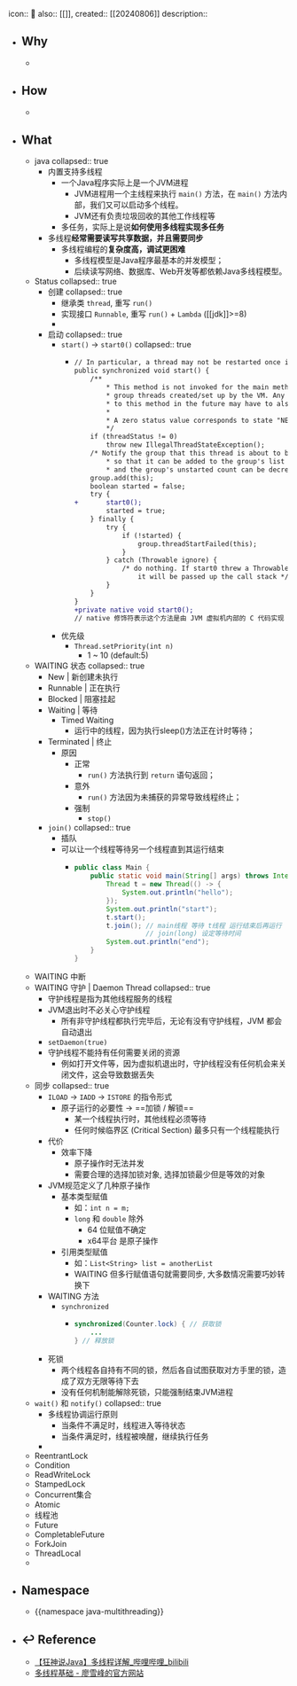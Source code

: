 icon:: 📄
also:: [[]], 
created:: [[20240806]]
description::

- ## Why
  -
- ## How
  -
- ## What
  - java
    collapsed:: true
    - 内置支持多线程
      - 一个Java程序实际上是一个JVM进程
        - JVM进程用一个主线程来执行 `main()` 方法，在 `main()` 方法内部，我们又可以启动多个线程。
        - JVM还有负责垃圾回收的其他工作线程等
      - 多任务，实际上是说**如何使用多线程实现多任务**
    - 多线程**经常需要读写共享数据，并且需要同步**
      - 多线程编程的**复杂度高，调试更困难**
        - 多线程模型是Java程序最基本的并发模型；
        - 后续读写网络、数据库、Web开发等都依赖Java多线程模型。
  - Status
    collapsed:: true
    - 创建
      collapsed:: true
      - 继承类 `thread`, 重写 `run()`
      - 实现接口 `Runnable`, 重写 `run()` + `Lambda` ([[jdk]]>=8)
      -
    - 启动
      collapsed:: true
      - `start()` -> `start0()`
        collapsed:: true
        - ```diff
          // In particular, a thread may not be restarted once it has completed execution.
          public synchronized void start() {
              /**
                  * This method is not invoked for the main method thread or "system"
                  * group threads created/set up by the VM. Any new functionality added
                  * to this method in the future may have to also be added to the VM.
                  *
                  * A zero status value corresponds to state "NEW".
                  */
              if (threadStatus != 0)
                  throw new IllegalThreadStateException();
              /* Notify the group that this thread is about to be started
                  * so that it can be added to the group's list of threads
                  * and the group's unstarted count can be decremented. */
              group.add(this);
              boolean started = false;
              try {
          +       start0();
                  started = true;
              } finally {
                  try {
                      if (!started) {
                          group.threadStartFailed(this);
                      }
                  } catch (Throwable ignore) {
                      /* do nothing. If start0 threw a Throwable then
                          it will be passed up the call stack */
                  }
              }
          }
          +private native void start0();
          // native 修饰符表示这个方法是由 JVM 虚拟机内部的 C 代码实现
          ```
      - 优先级
        - `Thread.setPriority(int n)`
          - 1 ~ 10 (default:5)
  - WAITING 状态
    collapsed:: true
    - New | 新创建未执行
    - Runnable | 正在执行
    - Blocked | 阻塞挂起
    - Waiting | 等待
      - Timed Waiting
        - 运行中的线程，因为执行sleep()方法正在计时等待；
    - Terminated | 终止
      - 原因
        - 正常
          - `run()` 方法执行到 `return` 语句返回；
        - 意外
          - `run()` 方法因为未捕获的异常导致线程终止；
        - 强制
          - `stop()`
    - `join()`
      collapsed:: true
      - 插队
      - 可以让一个线程等待另一个线程直到其运行结束
        - ```java
          public class Main {
              public static void main(String[] args) throws InterruptedException {
                  Thread t = new Thread(() -> {
                      System.out.println("hello");
                  });
                  System.out.println("start");
                  t.start();
                  t.join(); // main线程 等待 t线程 运行结束后再运行
                            // join(long) 设定等待时间
                  System.out.println("end");
              }
          }
          ```
  - WAITING 中断
  - WAITING 守护 | Daemon Thread
    collapsed:: true
    - 守护线程是指为其他线程服务的线程
    - JVM退出时不必关心守护线程
      - 所有非守护线程都执行完毕后，无论有没有守护线程，JVM 都会自动退出
    - `setDaemon(true)`
    - 守护线程不能持有任何需要关闭的资源
      - 例如打开文件等，因为虚拟机退出时，守护线程没有任何机会来关闭文件，这会导致数据丢失
  - 同步
    collapsed:: true
    - `ILOAD` -> `IADD` -> `ISTORE` 的指令形式
      - 原子运行的必要性 -> ==加锁 / 解锁==
        - 某一个线程执行时，其他线程必须等待
        - 任何时候临界区 (Critical Section) 最多只有一个线程能执行
    - 代价
      - 效率下降
        - 原子操作时无法并发
        - 需要合理的选择加锁对象, 选择加锁最少但是等效的对象
    - JVM规范定义了几种原子操作
      - 基本类型赋值
        - 如：`int n = m;`
        - `long` 和 `double` 除外
          - 64 位赋值不确定
          - x64平台 是原子操作
      - 引用类型赋值
        - 如：`List<String> list = anotherList`
        - WAITING 但多行赋值语句就需要同步, 大多数情况需要巧妙转换下
    - WAITING 方法
      - `synchronized`
        - ```java
          synchronized(Counter.lock) { // 获取锁
              ...
          } // 释放锁
          ```
    - 死锁
      - 两个线程各自持有不同的锁，然后各自试图获取对方手里的锁，造成了双方无限等待下去
      - 没有任何机制能解除死锁，只能强制结束JVM进程
  - `wait()` 和 `notify()`
    collapsed:: true
    - 多线程协调运行原则
      - 当条件不满足时，线程进入等待状态
      - 当条件满足时，线程被唤醒，继续执行任务
    -
  - ReentrantLock
  - Condition
  - ReadWriteLock
  - StampedLock
  - Concurrent集合
  - Atomic
  - 线程池
  - Future
  - CompletableFuture
  - ForkJoin
  - ThreadLocal
  -
- ## Namespace
  - {{namespace java-multithreading}}
- ## ↩ Reference
  - [【狂神说Java】多线程详解_哔哩哔哩_bilibili](https://www.bilibili.com/video/BV1V4411p7EF)
  - [多线程基础 - 廖雪峰的官方网站](https://www.liaoxuefeng.com/wiki/1252599548343744/1304521607217185)